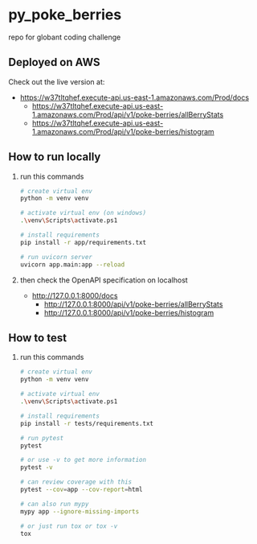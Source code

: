 # py_poke_berries

 repo for globant coding challenge

## Deployed on AWS

Check out the live version at:

- <https://w37tltqhef.execute-api.us-east-1.amazonaws.com/Prod/docs>
  - <https://w37tltqhef.execute-api.us-east-1.amazonaws.com/Prod/api/v1/poke-berries/allBerryStats>
  - <https://w37tltqhef.execute-api.us-east-1.amazonaws.com/Prod/api/v1/poke-berries/histogram>

## How to run locally

1. run this commands

    ```sh
    # create virtual env
    python -m venv venv

    # activate virtual env (on windows)
    .\venv\Scripts\activate.ps1

    # install requirements
    pip install -r app/requirements.txt

    # run uvicorn server
    uvicorn app.main:app --reload
    ```

1. then check the OpenAPI specification on localhost
    - <http://127.0.0.1:8000/docs>
        - <http://127.0.0.1:8000/api/v1/poke-berries/allBerryStats>
        - <http://127.0.0.1:8000/api/v1/poke-berries/histogram>

## How to test

1. run this commands

    ```sh
    # create virtual env
    python -m venv venv

    # activate virtual env
    .\venv\Scripts\activate.ps1

    # install requirements
    pip install -r tests/requirements.txt

    # run pytest
    pytest

    # or use -v to get more information
    pytest -v

    # can review coverage with this
    pytest --cov=app --cov-report=html

    # can also run mypy
    mypy app --ignore-missing-imports

    # or just run tox or tox -v
    tox
    ```
